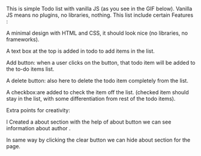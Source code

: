 This is simple Todo list with vanilla JS (as you see in the GIF below). Vanilla JS means no plugins, no libraries, nothing.
 This list include certain Features :

A minimal design with HTML and CSS, it should look nice (no libraries, no frameworks).

A text box at the top is added in todo to add  items in the list.

Add button: when a user clicks on the button,  that todo item will be added to the to-do items list.

A delete button: also here to delete the todo item completely from the list.

A checkbox:are added to check the item off the list. (checked item should stay in the list, with some differentiation from rest of the todo items).

Extra points for creativity:

I Created a about section with the help of about button we can see information about author .

 In same way by clicking the clear button we can hide about section for the page.


